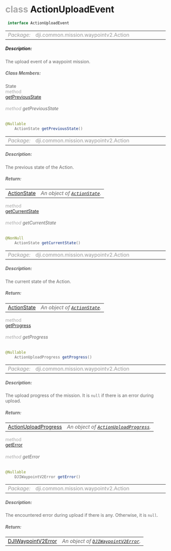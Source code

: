 <div class="article"><h1 ><font color="#AAA">class </font>ActionUploadEvent</h1></div>

~~~java
 interface ActionUploadEvent 
~~~

<html><table class="table-supportedby"><tr valign="top"><td width=15%><font color="#999"><i>Package:</i></td><td width=85%><font color="#999">dji.common.mission.waypointv2.Action</td></tr></table></html>



##### Description:



<font color="#666">The upload event of a waypoint mission.



##### Class Members:

<div class="api-row" id="djiwaypointv2actionuploadeventinterface_getpreviousstate"><div class="api-col left">State</div><div class="api-col middle" style="color:#AAA">method</div><div class="api-col right"><a class="trigger" href="#djiwaypointv2actionuploadeventinterface_getpreviousstate_inline">getPreviousState</a></div></div><div class="inline-doc" id="djiwaypointv2actionuploadeventinterface_getpreviousstate_inline"

><div class="article"><h6 ><font color="#AAA">method </font>getPreviousState</h6></div>

~~~java
@Nullable
    ActionState getPreviousState()
~~~

<html><table class="table-supportedby"><tr valign="top"><td width=15%><font color="#999"><i>Package:</i></td><td width=85%><font color="#999">dji.common.mission.waypointv2.Action</td></tr></table></html>



##### Description:



<font color="#666">The previous state of the Action.



##### Return:

<html><table class="table-inline-parameters"><tr valign="top"><td><font color="#70BF41"><a href="/Components/Missions/DJIWaypointV2MissionOperator.html#djiwaypointv2missionoperator_djiwaypointv2missionactionstate">ActionState</a></td><td><font color="#666"><i>An object of <code><a href="/Components/Missions/DJIWaypointV2MissionOperator.html#djiwaypointv2missionoperator_djiwaypointv2missionactionstate">ActionState</a></code>.</i></td></tr></table></html></div>

<div class="api-row" id="djiwaypointv2actionuploadeventinterface_getcurrentstate"><div class="api-col left"></div><div class="api-col middle" style="color:#AAA">method</div><div class="api-col right"><a class="trigger" href="#djiwaypointv2actionuploadeventinterface_getcurrentstate_inline">getCurrentState</a></div></div><div class="inline-doc" id="djiwaypointv2actionuploadeventinterface_getcurrentstate_inline"

><div class="article"><h6 ><font color="#AAA">method </font>getCurrentState</h6></div>

~~~java
@NonNull
    ActionState getCurrentState()
~~~

<html><table class="table-supportedby"><tr valign="top"><td width=15%><font color="#999"><i>Package:</i></td><td width=85%><font color="#999">dji.common.mission.waypointv2.Action</td></tr></table></html>



##### Description:



<font color="#666">The current state of the Action.



##### Return:

<html><table class="table-inline-parameters"><tr valign="top"><td><font color="#70BF41"><a href="/Components/Missions/DJIWaypointV2MissionOperator.html#djiwaypointv2missionoperator_djiwaypointv2missionactionstate">ActionState</a></td><td><font color="#666"><i>An object of <code><a href="/Components/Missions/DJIWaypointV2MissionOperator.html#djiwaypointv2missionoperator_djiwaypointv2missionactionstate">ActionState</a></code>.</i></td></tr></table></html></div>

<div class="api-row" id="djiwaypointv2actionuploadeventinterface_getprogress"><div class="api-col left"></div><div class="api-col middle" style="color:#AAA">method</div><div class="api-col right"><a class="trigger" href="#djiwaypointv2actionuploadeventinterface_getprogress_inline">getProgress</a></div></div><div class="inline-doc" id="djiwaypointv2actionuploadeventinterface_getprogress_inline"

><div class="article"><h6 ><font color="#AAA">method </font>getProgress</h6></div>

~~~java
@Nullable
    ActionUploadProgress getProgress()
~~~

<html><table class="table-supportedby"><tr valign="top"><td width=15%><font color="#999"><i>Package:</i></td><td width=85%><font color="#999">dji.common.mission.waypointv2.Action</td></tr></table></html>



##### Description:



<font color="#666">The upload progress of the mission. It is <code>null</code> if there is an error during upload.



##### Return:

<html><table class="table-inline-parameters"><tr valign="top"><td><font color="#70BF41"><a href="/Components/Missions/DJIWaypointV2ActionUploadProgressInterface.html#djiwaypointv2actionuploadprogressinterface">ActionUploadProgress</a></td><td><font color="#666"><i>An object of <code><a href="/Components/Missions/DJIWaypointV2ActionUploadProgressInterface.html#djiwaypointv2actionuploadprogressinterface">ActionUploadProgress</a></code>.</i></td></tr></table></html></div>

<div class="api-row" id="djiwaypointv2actionuploadeventinterface_geterror"><div class="api-col left"></div><div class="api-col middle" style="color:#AAA">method</div><div class="api-col right"><a class="trigger" href="#djiwaypointv2actionuploadeventinterface_geterror_inline">getError</a></div></div><div class="inline-doc" id="djiwaypointv2actionuploadeventinterface_geterror_inline"

><div class="article"><h6 ><font color="#AAA">method </font>getError</h6></div>

~~~java
@Nullable
    DJIWaypointV2Error getError()
~~~

<html><table class="table-supportedby"><tr valign="top"><td width=15%><font color="#999"><i>Package:</i></td><td width=85%><font color="#999">dji.common.mission.waypointv2.Action</td></tr></table></html>



##### Description:



<font color="#666">The encountered error during upload if there is any. Otherwise, it is <code>null</code>.



##### Return:

<html><table class="table-inline-parameters"><tr valign="top"><td><font color="#70BF41"><a href="/Components/SDKError/DJIError_DJIWaypointV2Error.html#djierror_djiwaypointv2error">DJIWaypointV2Error</a></td><td><font color="#666"><i>An object of <code><a href="/Components/SDKError/DJIError_DJIWaypointV2Error.html#djierror_djiwaypointv2error">DJIWaypointV2Error</a></code>.</i></td></tr></table></html></div>


